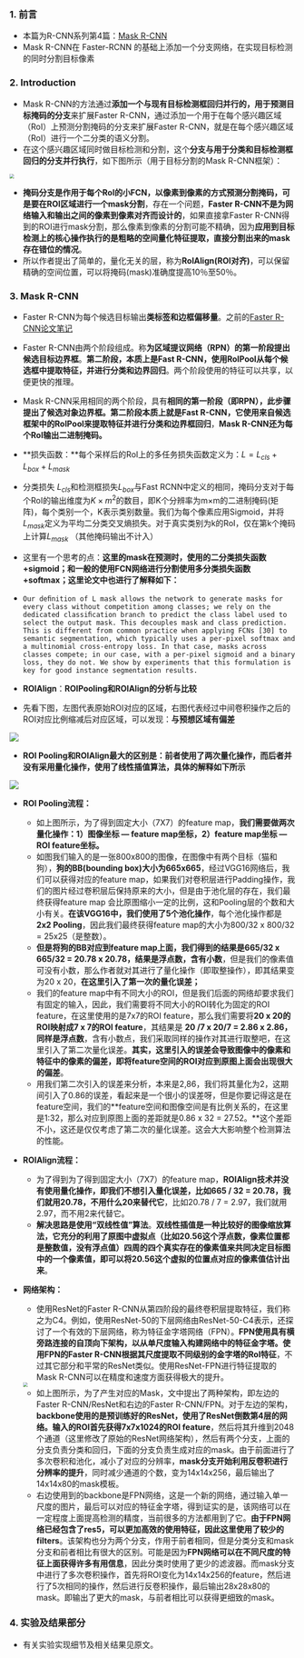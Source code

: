 ### 1. 前言

- 本篇为R-CNN系列第4篇：[Mask R-CNN](https://arxiv.org/pdf/1703.06870.pdf)
- Mask R-CNN在 Faster-RCNN 的基础上添加一个分支网络，在实现目标检测的同时分割目标像素

### 2. Introduction

- Mask R-CNN的方法通过**添加一个与现有目标检测框回归并行的，用于预测目标掩码的分支**来扩展Faster R-CNN，通过添加一个用于在每个感兴趣区域（RoI）上预测分割掩码的分支来扩展Faster R-CNN，就是在每个感兴趣区域（RoI）进行一个二分类的语义分割。
- 在这个感兴趣区域同时做目标检测和分割，这个**分支与用于分类和目标检测框回归的分支并行执行**，如下图所示（用于目标分割的Mask R-CNN框架）：

<img src="https://blog-1258986886.cos.ap-beijing.myqcloud.com/paper/25-1.jpg" style="zoom:50%;" />

- **掩码分支是作用于每个RoI的小FCN，以像素到像素的方式预测分割掩码，可是要在ROI区域进行一个mask分割**，存在一个问题，**Faster R-CNN不是为网络输入和输出之间的像素到像素对齐而设计的**，如果直接拿Faster R-CNN得到的ROI进行mask分割，那么像素到像素的分割可能不精确，因为**应用到目标检测上的核心操作执行的是粗略的空间量化特征提取，直接分割出来的mask存在错位的情况**。
- 所以作者提出了简单的，量化无关的层，称为**RoIAlign(ROI对齐)**，可以保留精确的空间位置，可以将掩码(mask)准确度提高10％至50％。

### 3. Mask R-CNN

- Faster R-CNN为每个候选目标输出**类标签和边框偏移量**。之前的[Faster R-CNN论文笔记](http://yearing1017.cn/2020/04/29/Faster-R-CNN/)

- Faster R-CNN由两个阶段组成。称**为区域提议网络（RPN）的第一阶段提出候选目标边界框**。**第二阶段，本质上是Fast R-CNN，使用RoIPool从每个候选框中提取特征，并进行分类和边界回归**。两个阶段使用的特征可以共享，以便更快的推理。

- Mask R-CNN采用相同的两个阶段，具有**相同的第一阶段（即RPN），**此步骤提出了候选对象边界框。第二阶段本质上就是Fast R-CNN，它使用来自候选框架中的**RoIPool来提取特征并进行分类和边界框回归**，**Mask R-CNN还为每个RoI输出二进制掩码。**
- **损失函数：**每个采样后的RoI上的多任务损失函数定义为：$L=L_{cls}+L_{box}+L_{mask}$
- 分类损失 $L_{cls}$和检测框损失$L_{box}$与Fast RCNN中定义的相同，掩码分支对于每个RoI的输出维度为$K \times m^2$的数目，即K个分辨率为m×m的二进制掩码(矩阵)，每个类别一个，K表示类别数量。我们为每个像素应用Sigmoid，并将$L_{mask}$定义为平均二分类交叉熵损失。对于真实类别为k的RoI，仅在第k个掩码上计算$L_{mask}$ （其他掩码输出不计入）
- 这里有一个思考的点：**这里的mask在预测时，使用的二分类损失函数+sigmoid；和一般的使用FCN网络进行分割使用多分类损失函数+softmax；这里论文中也进行了解释如下：**
- `Our deﬁnition of L mask allows the network to generate masks for every class without competition among classes; we rely on the dedicated classiﬁcation branch to predict the class label used to select the output mask. This decouples mask and class prediction. This is different from common practice when applying FCNs [30] to semantic segmentation, which typically uses a per-pixel softmax and a multinomial cross-entropy loss. In that case, masks across classes compete; in our case, with a per-pixel sigmoid and a binary loss, they do not. We show by experiments that this formulation is key for good instance segmentation results.`
- **ROIAlign**：**ROIPooling和ROIAlign的分析与比较**
- 先看下图，左图代表原始ROI对应的区域，右图代表经过中间卷积操作之后的ROI对应比例缩减后对应区域，可以发现：**与预想区域有偏差**

![](https://blog-1258986886.cos.ap-beijing.myqcloud.com/paper/25-2.jpg)

- **ROI Pooling和ROIAlign最大的区别是：前者使用了两次量化操作，而后者并没有采用量化操作，使用了线性插值算法，具体的解释如下所示**

![](https://blog-1258986886.cos.ap-beijing.myqcloud.com/paper/25-3.jpg)

- **ROI Pooling流程：**

  - 如上图所示，为了得到固定大小（7X7）的feature map，**我们需要做两次量化操作：1）图像坐标 — feature map坐标，2）feature map坐标 — ROI feature坐标。**
  - 如图我们输入的是一张800x800的图像，在图像中有两个目标（猫和狗），**狗的BB(bounding box)大小为665x665**，经过VGG16网络后，我们可以获得对应的feature map，如果我们对卷积层进行Padding操作，我们的图片经过卷积层后保持原来的大小，但是由于池化层的存在，我们最终获得feature map 会比原图缩小一定的比例，这和Pooling层的个数和大小有关。**在该VGG16中，我们使用了5个池化操作**，每个池化操作都是**2x2 Pooling**，因此我们最终获得feature map的大小为800/32 x 800/32 = 25x25（是整数）。
  - **但是将狗的BB对应到feature map上面，我们得到的结果是665/32 x 665/32 = 20.78 x 20.78，结果是浮点数，含有小数**，但是我们的像素值可没有小数，那么作者就对其进行了量化操作（即取整操作），即其结果变为20 x 20，**在这里引入了第一次的量化误差；**
  - 我们的feature map中有不同大小的ROI，但是我们后面的网络却要求我们有固定的输入，因此，我们需要将不同大小的ROI转化为固定的ROI feature，在这里使用的是7x7的ROI feature，那么我们需要将**20 x 20的ROI映射成7 x 7的ROI feature**，其结果是 **20 /7 x 20/7 = 2.86 x 2.86，同样是浮点数**，含有小数点，我们采取同样的操作对其进行取整吧，在这里引入了第二次量化误差。**其实，这里引入的误差会导致图像中的像素和特征中的像素的偏差，即将feature空间的ROI对应到原图上面会出现很大的偏差**。
  - 用我们第二次引入的误差来分析，本来是2,86，我们将其量化为2，这期间引入了0.86的误差，看起来是一个很小的误差呀，但是你要记得这是在feature空间，我们的**feature空间和图像空间是有比例关系的，在这里是1:32，那么对应到原图上面的差距就是0.86 x 32 = 27.52。**这个差距不小，这还是仅仅考虑了第二次的量化误差。这会大大影响整个检测算法的性能。

- **ROIAlign流程：**

  - 为了得到为了得到固定大小（7X7）的feature map，**ROIAlign技术并没有使用量化操作，即我们不想引入量化误差，比如665 / 32 = 20.78，我们就用20.78，不用什么20来替代它**，比如20.78 / 7 = 2.97，我们就用2.97，而不用2来代替它。
  - **解决思路是使用“双线性值”算法**。**双线性插值是一种比较好的图像缩放算法，它充分的利用了原图中虚拟点（比如20.56这个浮点数，像素位置都是整数值，没有浮点值）四周的四个真实存在的像素值来共同决定目标图中的一个像素值，即可以将20.56这个虚拟的位置点对应的像素值估计出来**。

- **网络架构：**

  - 使用ResNet的Faster R-CNN从第四阶段的最终卷积层提取特征，我们称之为C4。例如，使用ResNet-50的下层网络由ResNet-50-C4表示，还探讨了一个有效的下层网络，称为特征金字塔网络（FPN）。**FPN使用具有横旁路连接的自顶向下架构，以从单尺度输入构建网络中的特征金字塔。使用FPN的Faster R-CNN根据其尺度提取不同级别的金字塔的RoI特征**，不过其它部分和平常的ResNet类似。使用ResNet-FPN进行特征提取的Mask R-CNN可以在精度和速度方面获得极大的提升。

  <img src="https://blog-1258986886.cos.ap-beijing.myqcloud.com/paper/25-4.jpg" style="zoom:50%;" />

  - 如上图所示，为了产生对应的Mask，文中提出了两种架构，即左边的Faster R-CNN/ResNet和右边的Faster R-CNN/FPN。对于左边的架构，**backbone使用的是预训练好的ResNet，使用了ResNet倒数第4层的网络。输入的ROI首先获得7x7x1024的ROI feature**，然后将其升维到2048个通道（这里修改了原始的ResNet网络架构），然后有两个分支，上面的分支负责分类和回归，下面的分支负责生成对应的mask。由于前面进行了多次卷积和池化，减小了对应的分辨率，**mask分支开始利用反卷积进行分辨率的提升**，同时减少通道的个数，变为14x14x256，最后输出了14x14x80的mask模板。
  - 右边使用到的backbone是FPN网络，这是一个新的网络，通过输入单一尺度的图片，最后可以对应的特征金字塔，得到证实的是，该网络可以在一定程度上面提高检测的精度，当前很多的方法都用到了它。**由于FPN网络已经包含了res5，可以更加高效的使用特征，因此这里使用了较少的filters**。该架构也分为两个分支，作用于前者相同，但是分类分支和mask分支和前者相比有很大的区别。可能是因为**FPN网络可以在不同尺度的特征上面获得许多有用信息**，因此分类时使用了更少的滤波器。而mask分支中进行了多次卷积操作，首先将ROI变化为14x14x256的feature，然后进行了5次相同的操作，然后进行反卷积操作，最后输出28x28x80的mask。即输出了更大的mask，与前者相比可以获得更细致的mask。

### 4.  实验及结果部分

- 有关实验实现细节及相关结果见原文。